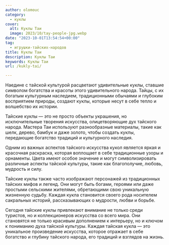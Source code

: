 ```yaml
---
author: olomouc
category:
  - куклы
cover:
  alt: Куклы Таи
  image: 2023/10/tay-people-jpg.webp
date: "2023-10-01T13:54:54+00:00"
tag:
  - игрушки-тайских-народов
title: Куклы Таи
description: Куклы Таи
keywords: Куклы Таи
url: /kukly-tai/

---
```

Наедине с тайской культурой расцветают удивительные куклы, ставшие символом богатства и красоты этого удивительного народа. Тайцы, с их богатым культурным наследием, традиционными обычаями и глубоким восприятием природы, создают куклы, которые несут в себе тепло и волшебство их истории.

Тайские куклы — это не просто объекты украшения, но исключительные творения искусства, олицетворяющие дух тайского народа. Мастера Таи используют разнообразные материалы, такие как шелк, дерево, бамбук и даже золото, чтобы создать куклы, передающие богатство традиций и культурного наследия.

Одним из важных аспектов тайского искусства кукол является яркая и красочная раскраска, которая воплощает в себе традиционные узоры и орнаменты. Цвета имеют особое значение и могут символизировать различные аспекты тайской культуры, такие как благополучие, любовь, мудрость и силу.

Тайские куклы также часто изображают персонажей из традиционных тайских мифов и легенд. Они могут быть богами, героями или даже простыми сельскими жителями, обретающими свою уникальную жизненную судьбу. Каждая кукла становится своего рода носителем сакральных историй, рассказывающих о мудрости, любви и борьбе.

Сегодня тайские куклы привлекают внимание не только среди туристов, но и коллекционеров искусства со всего мира. Они становятся не только красивым дополнением к интерьеру, но и ключом к пониманию духа тайской культуры. Каждая тайская кукла — это уникальное произведение искусства, которое отражает в себе богатство и глубину тайского народа, его традиций и взглядов на жизнь.
